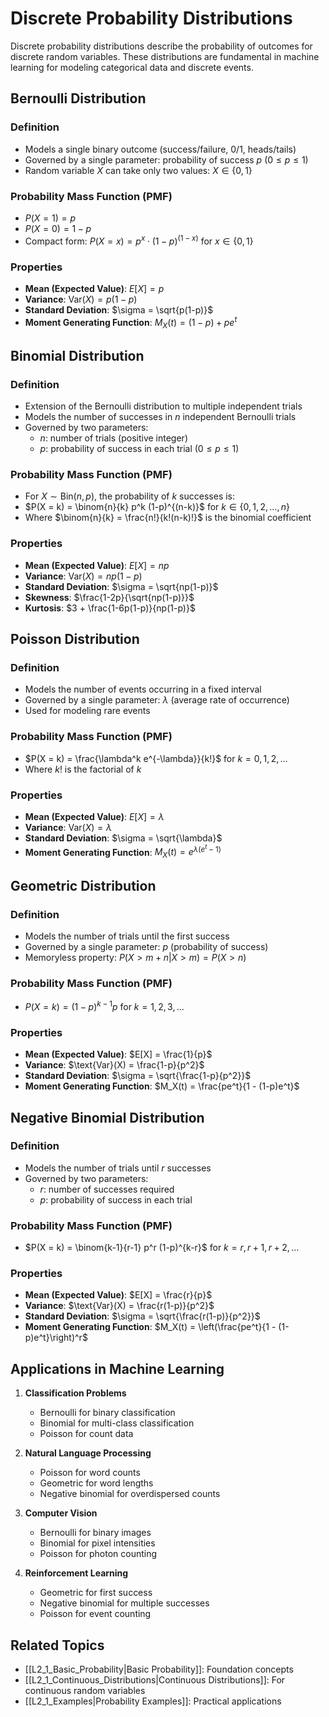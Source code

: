 # Discrete Probability Distributions

Discrete probability distributions describe the probability of outcomes for discrete random variables. These distributions are fundamental in machine learning for modeling categorical data and discrete events.

## Bernoulli Distribution

### Definition
- Models a single binary outcome (success/failure, 0/1, heads/tails)
- Governed by a single parameter: probability of success $p$ $(0 \leq p \leq 1)$
- Random variable $X$ can take only two values: $X \in \{0, 1\}$

### Probability Mass Function (PMF)
- $P(X = 1) = p$
- $P(X = 0) = 1 - p$
- Compact form: $P(X = x) = p^x \cdot (1-p)^{(1-x)}$ for $x \in \{0, 1\}$

### Properties
- **Mean (Expected Value)**: $E[X] = p$
- **Variance**: $\text{Var}(X) = p(1-p)$
- **Standard Deviation**: $\sigma = \sqrt{p(1-p)}$
- **Moment Generating Function**: $M_X(t) = (1-p) + pe^t$

## Binomial Distribution

### Definition
- Extension of the Bernoulli distribution to multiple independent trials
- Models the number of successes in $n$ independent Bernoulli trials
- Governed by two parameters:
  - $n$: number of trials (positive integer)
  - $p$: probability of success in each trial $(0 \leq p \leq 1)$

### Probability Mass Function (PMF)
- For $X \sim \text{Bin}(n, p)$, the probability of $k$ successes is:
- $P(X = k) = \binom{n}{k} p^k (1-p)^{(n-k)}$ for $k \in \{0, 1, 2, \ldots, n\}$
- Where $\binom{n}{k} = \frac{n!}{k!(n-k)!}$ is the binomial coefficient

### Properties
- **Mean (Expected Value)**: $E[X] = np$
- **Variance**: $\text{Var}(X) = np(1-p)$
- **Standard Deviation**: $\sigma = \sqrt{np(1-p)}$
- **Skewness**: $\frac{1-2p}{\sqrt{np(1-p)}}$
- **Kurtosis**: $3 + \frac{1-6p(1-p)}{np(1-p)}$

## Poisson Distribution

### Definition
- Models the number of events occurring in a fixed interval
- Governed by a single parameter: $\lambda$ (average rate of occurrence)
- Used for modeling rare events

### Probability Mass Function (PMF)
- $P(X = k) = \frac{\lambda^k e^{-\lambda}}{k!}$ for $k = 0, 1, 2, \ldots$
- Where $k!$ is the factorial of $k$

### Properties
- **Mean (Expected Value)**: $E[X] = \lambda$
- **Variance**: $\text{Var}(X) = \lambda$
- **Standard Deviation**: $\sigma = \sqrt{\lambda}$
- **Moment Generating Function**: $M_X(t) = e^{\lambda(e^t - 1)}$

## Geometric Distribution

### Definition
- Models the number of trials until the first success
- Governed by a single parameter: $p$ (probability of success)
- Memoryless property: $P(X > m + n | X > m) = P(X > n)$

### Probability Mass Function (PMF)
- $P(X = k) = (1-p)^{k-1}p$ for $k = 1, 2, 3, \ldots$

### Properties
- **Mean (Expected Value)**: $E[X] = \frac{1}{p}$
- **Variance**: $\text{Var}(X) = \frac{1-p}{p^2}$
- **Standard Deviation**: $\sigma = \sqrt{\frac{1-p}{p^2}}$
- **Moment Generating Function**: $M_X(t) = \frac{pe^t}{1 - (1-p)e^t}$

## Negative Binomial Distribution

### Definition
- Models the number of trials until $r$ successes
- Governed by two parameters:
  - $r$: number of successes required
  - $p$: probability of success in each trial

### Probability Mass Function (PMF)
- $P(X = k) = \binom{k-1}{r-1} p^r (1-p)^{k-r}$ for $k = r, r+1, r+2, \ldots$

### Properties
- **Mean (Expected Value)**: $E[X] = \frac{r}{p}$
- **Variance**: $\text{Var}(X) = \frac{r(1-p)}{p^2}$
- **Standard Deviation**: $\sigma = \sqrt{\frac{r(1-p)}{p^2}}$
- **Moment Generating Function**: $M_X(t) = \left(\frac{pe^t}{1 - (1-p)e^t}\right)^r$

## Applications in Machine Learning

1. **Classification Problems**
   - Bernoulli for binary classification
   - Binomial for multi-class classification
   - Poisson for count data

2. **Natural Language Processing**
   - Poisson for word counts
   - Geometric for word lengths
   - Negative binomial for overdispersed counts

3. **Computer Vision**
   - Bernoulli for binary images
   - Binomial for pixel intensities
   - Poisson for photon counting

4. **Reinforcement Learning**
   - Geometric for first success
   - Negative binomial for multiple successes
   - Poisson for event counting

## Related Topics
- [[L2_1_Basic_Probability|Basic Probability]]: Foundation concepts
- [[L2_1_Continuous_Distributions|Continuous Distributions]]: For continuous random variables
- [[L2_1_Examples|Probability Examples]]: Practical applications 